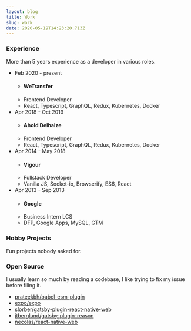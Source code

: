 ```yaml
---
layout: blog
title: Work
slug: work
date: 2020-05-19T14:23:20.713Z
---
```


### Experience

More than 5 years experience as a developer in various roles.

- <i class="line ml-20"></i><span class="timestamp w-40">Feb 2020 - present</span>
  - #### WeTransfer
  - Frontend Developer
  - React, Typescript, GraphQL, Redux, Kubernetes, Docker
- <i class="line ml-20"></i><span class="timestamp w-40">Apr 2018 - Oct 2019</span>
  - #### Ahold Delhaize
  - Frontend Developer
  - React, Typescript, GraphQL, Redux, Kubernetes, Docker
- <i class="line ml-20"></i><span class="timestamp w-40">Apr 2014 - May 2018</span>
  - #### Vigour
  - Fullstack Developer
  - Vanilla JS, Socket-io, Browserify, ES6, React
- <span class="timestamp w-40">Apr 2013 - Sep 2013</span>
  - #### Google
  - Business Intern LCS
  - DFP, Google Apps, MySQL, GTM

### Hobby Projects

Fun projects nobody asked for.

<ul id="projects">
  <div class="flex flex-col flex-grow">
    <span class="skeleton-box h-5 w-1/6 inline-block mb-1"></span>
    <span class="skeleton-box h-5 w-1/4 inline-block"></span>
    <span class="skeleton-box h-5 w-1/6 inline-block mb-1 mt-1"></span>
    <span class="skeleton-box h-5 w-1/5 inline-block"></span>
  </div>
</ul>

### Open Source

I usually learn so much by reading a codebase, I like trying to fix my issue before filing it.

- [prateekbh/babel-esm-plugin](https://github.com/prateekbh/babel-esm-plugin/pull/41)
- [expo/expo](https://github.com/expo/expo/pull/6214)
- [slorber/gatsby-plugin-react-native-web](https://github.com/slorber/gatsby-plugin-react-native-web/pull/4)
- [jtberglund/gatsby-plugin-reason](https://github.com/jtberglund/gatsby-plugin-reason/pull/10)
- [necolas/react-native-web](https://github.com/necolas/react-native-web/pull/1123)
